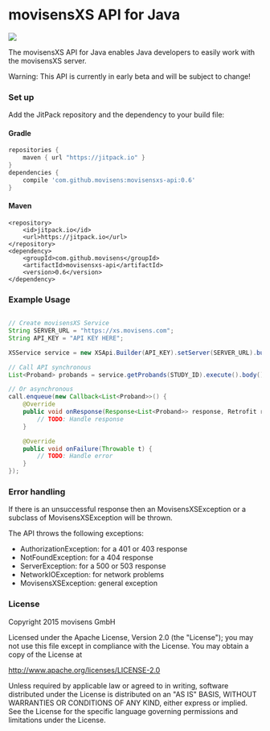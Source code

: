 movisensXS API for Java
============
<a href="https://jitpack.io/#movisens/movisensxs-api/"><img src="https://img.shields.io/github/tag/movisens/movisensxs-api.svg?label=Maven%20on%20JitPack" /></a>

The movisensXS API for Java enables Java developers to easily work with the movisensXS server.

Warning: This API is currently in early beta and will be subject to change!

### Set up ###

Add the JitPack repository and the dependency to your build file:
#### Gradle ####
```gradle
repositories {
    maven { url "https://jitpack.io" }
}
dependencies {
    compile 'com.github.movisens:movisensxs-api:0.6'
}
```
#### Maven ####
```maven
<repository>
    <id>jitpack.io</id>
    <url>https://jitpack.io</url>
</repository>
<dependency>
    <groupId>com.github.movisens</groupId>
    <artifactId>movisensxs-api</artifactId>
    <version>0.6</version>
</dependency>
```
### Example Usage ###
```java

// Create movisensXS Service
String SERVER_URL = "https://xs.movisens.com";
String API_KEY = "API KEY HERE";

XSService service = new XSApi.Builder(API_KEY).setServer(SERVER_URL).build().create(XSService.class);

// Call API synchronous
List<Proband> probands = service.getProbands(STUDY_ID).execute().body();

// Or asynchronous	
call.enqueue(new Callback<List<Proband>>() {
	@Override
	public void onResponse(Response<List<Proband>> response, Retrofit retrofit) {
		// TODO: Handle response
	}

	@Override
	public void onFailure(Throwable t) {
		// TODO: Handle error
	}
});
```

### Error handling ###

If there is an unsuccessful response then an MovisensXSException or a subclass of MovisensXSException will be thrown.

The API throws the following exceptions:

  - AuthorizationException: for a 401 or 403 response 
  - NotFoundException: for a 404 response 
  - ServerException: for a 500 or 503 response
  - NetworkIOException: for network problems
  - MovisensXSException: general exception 

### License ###
Copyright 2015 movisens GmbH

Licensed under the Apache License, Version 2.0 (the "License");
you may not use this file except in compliance with the License.
You may obtain a copy of the License at

http://www.apache.org/licenses/LICENSE-2.0

Unless required by applicable law or agreed to in writing, software
distributed under the License is distributed on an "AS IS" BASIS,
WITHOUT WARRANTIES OR CONDITIONS OF ANY KIND, either express or implied.
See the License for the specific language governing permissions and
limitations under the License.
